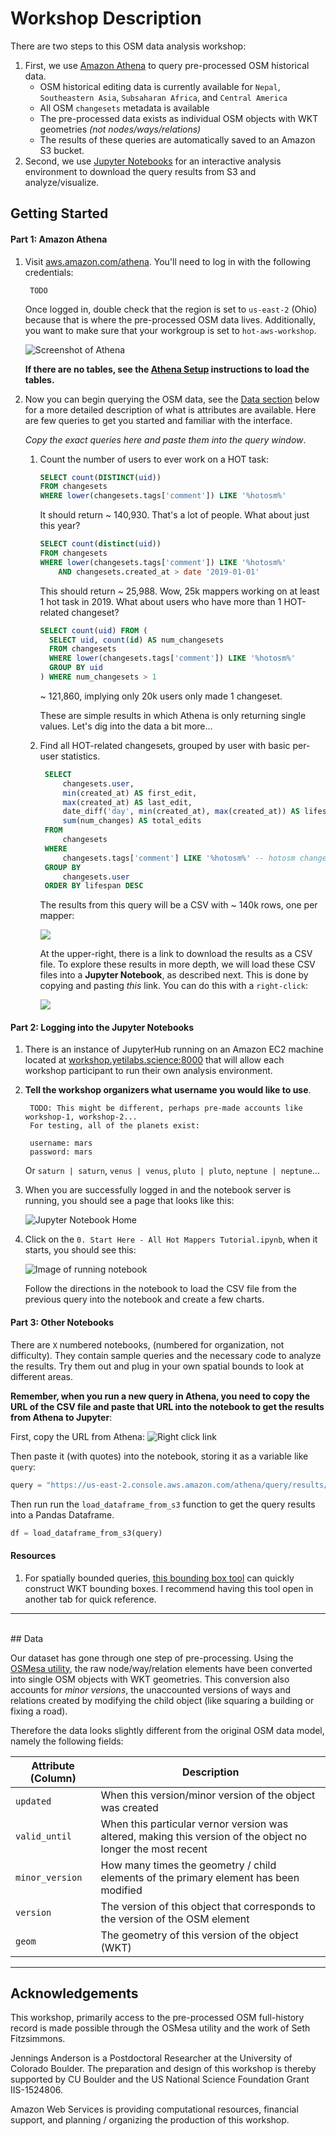 # Workshop Description

There are two steps to this OSM data analysis workshop: 

1. First, we use [Amazon Athena](aws.amazon.com/athena) to query pre-processed OSM historical data.
	- OSM historical editing data is currently available for `Nepal`, `Southeastern Asia`, `Subsaharan Africa`, and `Central America`
	- All OSM `changesets` metadata is available
	- The pre-processed data exists as individual OSM objects with WKT geometries _(not nodes/ways/relations)_
	- The results of these queries are automatically saved to an Amazon S3 bucket.
2. Second, we use [Jupyter Notebooks](http://workshop.yetilabs.science) for an interactive analysis environment to download the query results from S3 and analyze/visualize.

## Getting Started

#### Part 1: Amazon Athena

1. Visit [aws.amazon.com/athena](https://us-east-2.console.aws.amazon.com/athena/home?force&region=us-east-2#query). You'll need to log in with the following credentials: 

		TODO
	
	Once logged in, double check that the region is set to `us-east-2` (Ohio) because that is where the pre-processed OSM data lives. Additionally, you want to make sure that your workgroup is set to `hot-aws-workshop`. 
	
	![Screenshot of Athena](assets/athena-screenshot.png)

	**If there are no tables, see the [Athena Setup](https://github.com/jenningsanderson/aws-hot-workshop/blob/master/setup.md#athena-setup) instructions to load the tables.**		

2. Now you can begin querying the OSM data, see the [Data section](#Data) below for a more detailed description of what is attributes are available. Here are few queries to get you started and familiar with the interface. 

	_Copy the exact queries here and paste them into the query window_.

	1. Count the number of users to ever work on a HOT task:

		```sql 
		SELECT count(DISTINCT(uid))
		FROM changesets
		WHERE lower(changesets.tags['comment']) LIKE '%hotosm%'
		```
		It should return ~ 140,930. That's a lot of people. What about just this year? 
		
		```sql
		SELECT count(distinct(uid))
		FROM changesets
		WHERE lower(changesets.tags['comment']) LIKE '%hotosm%'
			AND changesets.created_at > date '2019-01-01'
		```
		This should return ~ 25,988. Wow, 25k mappers working on at least 1 hot task in 2019. What about users who have more than 1 HOT-related changeset? 
		
		```sql
		SELECT count(uid) FROM (
		  SELECT uid, count(id) AS num_changesets
		  FROM changesets
		  WHERE lower(changesets.tags['comment']) LIKE '%hotosm%'
		  GROUP BY uid
		) WHERE num_changesets > 1
		```
		
		~ 121,860, implying only 20k users only made 1 changeset.
		
		These are simple results in which Athena is only returning single values. Let's dig into the data a bit more...
       
       
	2. Find all HOT-related changesets, grouped by user with basic per-user statistics.
	   
	   ```sql
		SELECT
		    changesets.user,
		    min(created_at) AS first_edit, 
		    max(created_at) AS last_edit, 
		    date_diff('day', min(created_at), max(created_at)) AS lifespan,
		    sum(num_changes) AS total_edits
		FROM 
		    changesets
		WHERE
		    changesets.tags['comment'] LIKE '%hotosm%' -- hotosm changesets only
		GROUP BY 
		    changesets.user 
		ORDER BY lifespan DESC
		```
		
		The results from this query will be a CSV with ~ 140k rows, one per mapper: 
		
		![](assets/lifespan-example.png)
		
		At the upper-right, there is a link to download the results as a CSV file. To explore these results in more depth, we will load these CSV files into a **Jupyter Notebook**, as described next. This is done by copying and pasting _this_ link. You can do this with a `right-click`:
		
		![](assets/save-as.png)
				
#### Part 2: Logging into the Jupyter Notebooks

1. There is an instance of JupyterHub running on an Amazon EC2 machine located at [workshop.yetilabs.science:8000](http://workshop.yetilabs.science:8000) that will allow each workshop participant to run their own analysis environment.
2. **Tell the workshop organizers what username you would like to use**.
	
		TODO: This might be different, perhaps pre-made accounts like workshop-1, workshop-2... 
		For testing, all of the planets exist:
		
		username: mars
		password: mars
		
	Or `saturn | saturn`, `venus | venus`, `pluto | pluto`, `neptune | neptune`...
	
4. When you are successfully logged in and the notebook server is running, you should see a page that looks like this: 

	![Jupyter Notebook Home](assets/home.png) 

5. Click on the `0. Start Here - All Hot Mappers Tutorial.ipynb`, when it starts, you should see this: 

	![Image of running notebook](assets/tutorial-notebook.png)

	Follow the directions in the notebook to load the CSV file from the previous query into the notebook and create a few charts.



#### Part 3: Other Notebooks
There are `X` numbered notebooks, (numbered for organization, not difficulty). They contain sample queries and the necessary code to analyze the results. Try them out and plug in your own spatial bounds to look at different areas. 

**Remember, when you run a new query in Athena, you need to copy the URL of the CSV file and paste that URL into the notebook to get the results from Athena to Jupyter**:

First, copy the URL from Athena: 
![Right click link](assets/save-as.png)

Then paste it (with quotes) into the notebook, storing it as a variable like `query`: 

```python
query = "https://us-east-2.console.aws.amazon.com/athena/query/results/6cab4ea3-8431-4cd6-8f89-8881fa43c8b2/csv"
```
Then run run the `load_dataframe_from_s3` function to get the query results into a Pandas Dataframe. 

```python
df = load_dataframe_from_s3(query)
```


#### Resources 

1. For spatially bounded queries, [this bounding box tool](https://boundingbox.klokantech.com/) can quickly construct WKT bounding boxes. I recommend having this tool open in another tab for quick reference.


<hr>
<br>
## Data

Our dataset has gone through one step of pre-processing. Using the [OSMesa utility](https://github.com/azavea/osmesa), the raw node/way/relation elements have been converted into single OSM objects with WKT geometries. This conversion also accounts for _minor versions_, the unaccounted versions of ways and relations created by modifying the child object (like squaring a building or fixing a road).

Therefore the data looks slightly different from the original OSM data model, namely the following fields: 

|Attribute (Column) | Description|
|-----|-----|
| `updated` | When this version/minor version of the object was created |
| `valid_until` | When this particular vernor version was altered, making this version of the object no longer the most recent |
| `minor_version` | How many times the geometry / child elements of the primary element has been modified | 
| `version` | The version of this object that corresponds to the version of the OSM element ||
| `geom` | The geometry of this version of the object (WKT) |

<hr>

## Acknowledgements
This workshop, primarily access to the pre-processed OSM full-history record is made possible through the OSMesa utility and the work of Seth Fitzsimmons.

Jennings Anderson is a Postdoctoral Researcher at the University of Colorado Boulder. The preparation and design of this workshop is thereby supported by CU Boulder and the US National Science Foundation Grant IIS-1524806.

Amazon Web Services is providing computational resources, financial support, and planning / organizing the production of this workshop.
